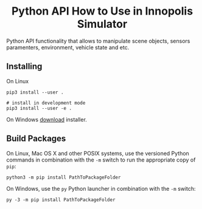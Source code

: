 <h1 align="center">Python API How to Use in Innopolis Simulator</h1>

Python API functionality that allows to manipulate scene objects, sensors paramenters, environment, vehicle state and etc. 

## Installing

On Linux

	pip3 install --user .

    # install in development mode
    pip3 install --user -e .

On Windows [download](https://www.python.org/downloads/windows/) installer.

## Build Packages

On Linux, Mac OS X and other POSIX systems, use the versioned Python commands in combination with the `-m` switch to run the appropriate copy of `pip`:

```
python3 -m pip install PathToPackageFolder 
```

On Windows, use the `py` Python launcher in combination with the `-m` switch:

```
py -3 -m pip install PathToPackageFolder
```
